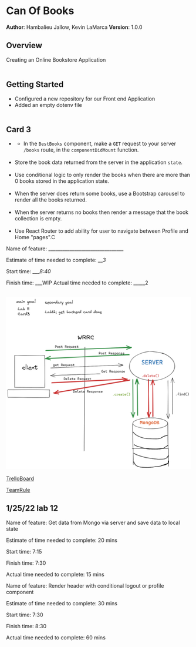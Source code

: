 # Can Of Books

**Author**: Hambalieu Jallow, Kevin LaMarca
**Version**: 1.0.0 

## Overview
Creating an Online Bookstore Application<br></br>

## Getting Started
- Configured a new repository for our Front end Application
- Added an empty dotenv file <br></br>


## Card 3 
- - In the `BestBooks` component, make a `GET` request to your server `/books` route, in the `componentDidMount` function.<br></br>
- Store the book data returned from the server in the application `state`.<br></br>
- Use conditional logic to only render the books when there are more than 0 books stored in the application state.<br></br>
- When the server does return some books, use a Bootstrap carousel to render all the books returned.<br></br>
- When the server returns no books then render a message that the book collection is empty.<br></br>
- Use React Router to add ability for user to navigate between Profile and Home "pages".C


Name of feature: ________________________________

Estimate of time needed to complete: ___3_

Start time: ____8:40_

Finish time: ___WIP
Actual time needed to complete: _____2
<br></br>



![WRRC](lab12wrrc.png)

[TrelloBoard](https://trello.com/c/P4QfpppB/8-3-book-component-as-a-user-id-like-to-see-my-list-of-books-so-that-i-can-track-whats-impacted-me-and-whats-recommended-to-me)


[TeamRule](https://docs.google.com/document/d/1RVJ2PoBzTdljn1Gm_S-nQU3y0B3QqDhNXiDn-QOIc2g/edit#heading=h.mx1b8tz44qrp)


## 1/25/22 lab 12
Name of feature: Get data from Mongo via server and save data to local state

Estimate of time needed to complete: 20 mins

Start time: 7:15

Finish time: 7:30

Actual time needed to complete: 15 mins

Name of feature: Render header with conditional logout or profile component

Estimate of time needed to complete: 30 mins

Start time: 7:30

Finish time: 8:30

Actual time needed to complete: 60 mins

